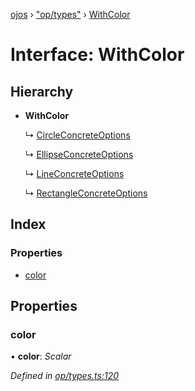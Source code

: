 [ojos](../README.md) › ["op/types"](../modules/_op_types_.md) › [WithColor](_op_types_.withcolor.md)

# Interface: WithColor

## Hierarchy

* **WithColor**

  ↳ [CircleConcreteOptions](_op_circle_.circleconcreteoptions.md)

  ↳ [EllipseConcreteOptions](_op_ellipse_.ellipseconcreteoptions.md)

  ↳ [LineConcreteOptions](_op_line_.lineconcreteoptions.md)

  ↳ [RectangleConcreteOptions](_op_rectangle_.rectangleconcreteoptions.md)

## Index

### Properties

* [color](_op_types_.withcolor.md#color)

## Properties

###  color

• **color**: *Scalar*

*Defined in [op/types.ts:120](https://github.com/cancerberoSgx/mirada/blob/3544b58/ojos/src/op/types.ts#L120)*
